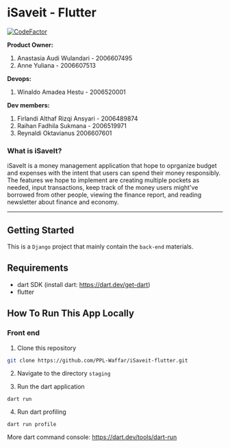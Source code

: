 # iSaveit - Flutter 
[![CodeFactor](https://www.codefactor.io/repository/github/ppl-waffar/isaveit-flutter/badge)](https://www.codefactor.io/repository/github/ppl-waffar/isaveit-flutter)

**Product Owner:**
1. Anastasia Audi Wulandari - 2006607495
2. Anne Yuliana - 2006607513

**Devops:**
1. Winaldo Amadea Hestu - 2006520001

**Dev members:**
1. Firlandi Althaf Rizqi Ansyari - 2006489874
2. Raihan Fadhila Sukmana - 2006519971
3. Reynaldi Oktavianus 2006607601


### What is iSaveIt?
iSaveIt is a money management application that hope to oprganize budget and expenses with the intent that users can spend their money responsibly. The features we hope to implement are creating multiple pockets as needed, input transactions, keep track of the money users might've borrowed from other people, viewing the finance report, and reading newsletter about finance and economy. 

-----
## Getting Started
This is a `Django` project that mainly contain the `back-end` materials.

## Requirements
- dart SDK (install dart: https://dart.dev/get-dart)
- flutter

## How To Run This App Locally
### Front end
1. Clone this repository

```bash
git clone https://github.com/PPL-Waffar/iSaveit-flutter.git
```

2. Navigate to the directory `staging`

3. Run the dart application

```
dart run
```

4. Run dart profiling

```
dart run profile
```

More dart command console: https://dart.dev/tools/dart-run
